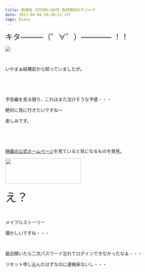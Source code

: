 ```yaml
---
title: 劇場版 STEINS;GATE 負荷領域のデジャヴ
date: 2013-04-04 20:30:12 JST
tags: Diary
---
```

<p><span style="font-size:24px;">キタ———（゜∀゜）———— ！！</span></p>
<p><img src="https://lh5.googleusercontent.com/-EXB4uhDaJMc/UV1ij0c0x0I/AAAAAAAAB2c/fSs2YWQhbHw/s640/Screenshot%2520from%25202013-04-04%252020%253A21%253A00.png" /></p>
<p>&nbsp;</p>
<p>いやまぁ結構前から知っていましたが。</p>
<p>&nbsp;</p>
<p>&nbsp;</p>
<p>予告編を見る限り、これはまた泣けそうな予感・・・</p>
<p>絶対に見に行きたいですね〜</p>
<p>楽しみです。</p>
<p>&nbsp;</p>
<p>&nbsp;</p>
<p><a href="http://steinsgate-movie.jp/">映画の公式ホームページ</a>を見ていると気になるものを発見。</p>
<p><img src="https://lh3.googleusercontent.com/-ATZfQkR9ZzM/UV1joirnmqI/AAAAAAAAB2o/aotApCDdKyw/s800/Screenshot%2520from%25202013-04-04%252020%253A25%253A49.png" height="80" width="240" /></p>
<p><span style="font-size:36px;">え？</span></p>
<p>&nbsp;</p>
<p>メイプルストーリー</p>
<p>懐かしいですね・・・</p>
<p>&nbsp;</p>
<p>最近開いたら二次パスワード忘れてログインできなかったなぁ・・・</p>
<p>リセット申し込んだはずなのに連絡来ないし・・・</p>
